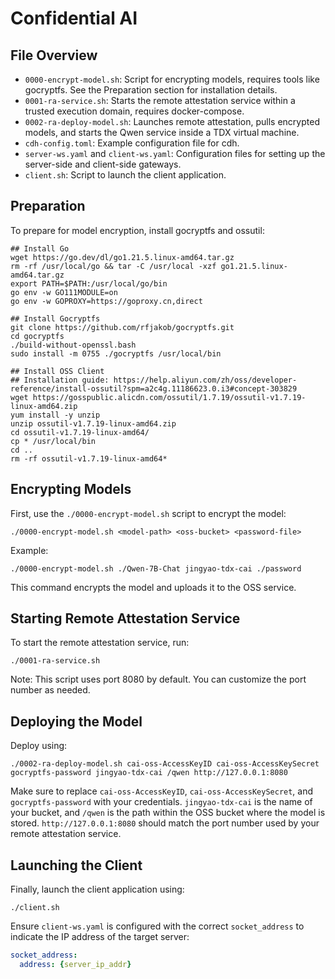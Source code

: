 # Confidential AI

## File Overview

- `0000-encrypt-model.sh`: Script for encrypting models, requires tools like gocryptfs. See the Preparation section for installation details.
- `0001-ra-service.sh`: Starts the remote attestation service within a trusted execution domain, requires docker-compose.
- `0002-ra-deploy-model.sh`: Launches remote attestation, pulls encrypted models, and starts the Qwen service inside a TDX virtual machine.
- `cdh-config.toml`: Example configuration file for cdh.
- `server-ws.yaml` and `client-ws.yaml`: Configuration files for setting up the server-side and client-side gateways.
- `client.sh`: Script to launch the client application.

## Preparation

To prepare for model encryption, install gocryptfs and ossutil:

```shell
## Install Go
wget https://go.dev/dl/go1.21.5.linux-amd64.tar.gz
rm -rf /usr/local/go && tar -C /usr/local -xzf go1.21.5.linux-amd64.tar.gz
export PATH=$PATH:/usr/local/go/bin
go env -w GO111MODULE=on
go env -w GOPROXY=https://goproxy.cn,direct

## Install Gocryptfs
git clone https://github.com/rfjakob/gocryptfs.git
cd gocryptfs
./build-without-openssl.bash
sudo install -m 0755 ./gocryptfs /usr/local/bin

## Install OSS Client
## Installation guide: https://help.aliyun.com/zh/oss/developer-reference/install-ossutil?spm=a2c4g.11186623.0.i3#concept-303829
wget https://gosspublic.alicdn.com/ossutil/1.7.19/ossutil-v1.7.19-linux-amd64.zip
yum install -y unzip
unzip ossutil-v1.7.19-linux-amd64.zip
cd ossutil-v1.7.19-linux-amd64/
cp * /usr/local/bin
cd ..
rm -rf ossutil-v1.7.19-linux-amd64*
```

## Encrypting Models

First, use the `./0000-encrypt-model.sh` script to encrypt the model:
```shell
./0000-encrypt-model.sh <model-path> <oss-bucket> <password-file>
```
Example:
```shell
./0000-encrypt-model.sh ./Qwen-7B-Chat jingyao-tdx-cai ./password
```
This command encrypts the model and uploads it to the OSS service.

## Starting Remote Attestation Service

To start the remote attestation service, run:
```shell
./0001-ra-service.sh
```
Note: This script uses port 8080 by default. You can customize the port number as needed.

## Deploying the Model

Deploy using:
```shell
./0002-ra-deploy-model.sh cai-oss-AccessKeyID cai-oss-AccessKeySecret gocryptfs-password jingyao-tdx-cai /qwen http://127.0.0.1:8080
```
Make sure to replace `cai-oss-AccessKeyID`, `cai-oss-AccessKeySecret`, and `gocryptfs-password` with your credentials. `jingyao-tdx-cai` is the name of your bucket, and `/qwen` is the path within the OSS bucket where the model is stored. `http://127.0.0.1:8080` should match the port number used by your remote attestation service.

## Launching the Client

Finally, launch the client application using:
```shell
./client.sh
```
Ensure `client-ws.yaml` is configured with the correct `socket_address` to indicate the IP address of the target server:
```yaml
socket_address:
  address: {server_ip_addr}
```
